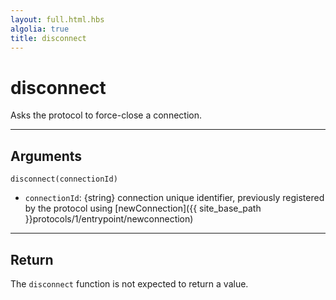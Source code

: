 ```yaml
---
layout: full.html.hbs
algolia: true
title: disconnect
---
```


# disconnect

Asks the protocol to force-close a connection.

---

## Arguments

`disconnect(connectionId)`

* `connectionId`: {string} connection unique identifier, previously registered by the protocol using [newConnection]({{ site_base_path }}protocols/1/entrypoint/newconnection)

---

## Return

The `disconnect` function is not expected to return a value.
